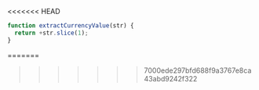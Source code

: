 <<<<<<< HEAD
```js run
function extractCurrencyValue(str) {
  return +str.slice(1);
}
```
=======
>>>>>>> 7000ede297bfd688f9a3767e8ca43abd9242f322
